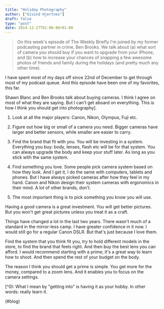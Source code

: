 ```yaml
---
title: "Holiday Photography"
author: ["Eivind Hjertnes"]
draft: false
type: "post"
date: 2014-12-27T01:00:00+01:00
---
```


> On this week's episode of The Weekly Briefly I'm joined by my former
> podcasting partner in crime, Ben Brooks. We talk about (a) what sort
> of camera you should buy if you want to upgrade from your iPhone, and
> (b) how to increase your chances of snapping a few awesome photos of
> friends and family during the holidays (and pretty much any other
> time).

I have spent most of my days off since 22nd of December to get through
most of my podcast queue. And this episode have been one of my
favorites, this far.

Shawn Blanc and Ben Brooks talk about buying cameras. I think I agree on
most of what they are saying. But I can't get aboard on everything. This
is how I think you should get into photography].

1.  Look at all the major players: Canon, Nikon, Olympus, Fuji etc.

2.  Figure out how big or small of a camera you need. Bigger cameras have
    larger and better sensors, while smaller are easier to carry.

3.  Find the brand that fit with you. You will be investing in a system.
    Everything you buy: body, lenses, flash etc will be for that system.
    You can always upgrade the body and keep your stuff later. As long as
    you stick with the same system.

4.  Find something you love. Some people pick camera system based on how
    they look. And I get it, I do the same with computers, tablets and
    phones. But I have always picked cameras after how they feel in my
    hand. Canon and Nikon design their system cameras with ergonomics in
    their mind. A lot of other brands, don't.

5.  The most important thing is to pick something you know you will use.

Having a good camera is a great investment. You will get better
pictures. But you won't get great pictures unless you treat it as a
craft.

Things have changed a lot in the last two years. There wasn't much of a
standard in the mirror-less camp. I have greater confidence in it now. I
would still go for a regular Canon DSLR. But that's just because I love
them.

Find the system that you think fit you, try to hold different models in
the store, to find the brand that feels right. And then buy the best
lens you can afford. I would recommend starting with a prime; it's a
great way to learn how to shoot. And then spend the rest of your budget
on the body.

The reason I think you should get a prime is simple. You get more for
the money, compared to a zoom lens. And it enables you to focus on the
camera settings.

[^0): What I mean by "getting into" is having it as your hobby. In other
words: really learn it.

(#blog)
